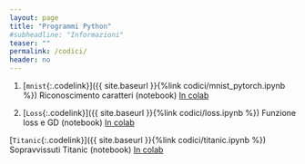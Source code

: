 ```yaml
---
layout: page
title: "Programmi Python"
#subheadline: "Informazioni"
teaser: ""
permalink: /codici/
header: no
---
```





1. [`mnist`{:.codelink}]({{ site.baseurl }}{%link codici/mnist_pytorch.ipynb %}) Riconoscimento caratteri (notebook) [In colab](https://colab.research.google.com/github/tvml/ml2223/blob/master/codici/mlp_pytorch.ipynb)

1. [`Loss`{:.codelink}]({{ site.baseurl }}{%link codici/loss.ipynb %}) Funzione loss e GD (notebook) [In colab](https://colab.research.google.com/github/tvml/ml2223/blob/master/codici/loss.ipynb)

[`Titanic`{:.codelink}]({{ site.baseurl }}{%link codici/titanic.ipynb %}) Sopravvissuti Titanic (notebook) [In colab](https://colab.research.google.com/github/tvml/ml2223/blob/master/codici/titanic.ipynb)


<!--1. 
1. [`Regression.`{:.codelink}]({{ site.baseurl }}{%link codici/regression.ipynb %}) Esempi di regressione mediante scikit-learn (notebook) [In colab](https://colab.research.google.com/github/tvml/ml2122/blob/master/codici/regression.ipynb)

1. [`Beta_bernoulli.`{:.codelink}]({{ site.baseurl }}{%link codici/BetaBernoulli.ipynb %}) Modello Beta-Bernoulli (notebook) [In colab](https://colab.research.google.com/github/tvml/ml2122/blob/master/codici/BetaBernoulli.ipynb)

1. [`Naive bayes.`{:.codelink}]({{ site.baseurl }}{%link codici/naivebayes.ipynb %}) Classificazione naive bayes di documenti (notebook) [In colab](https://colab.research.google.com/github/tvml/ml2122/blob/master/codici/naivebayes.ipynb)

1. [`GDA lineare.`{:.codelink}]({{ site.baseurl }}{%link codici/gda.ipynb %}) Classificazione mediante GDA con covarianza comune (notebook) [In colab](https://colab.research.google.com/github/tvml/ml2122/blob/master/codici/gda.ipynb)

1. [`GDA.`{:.codelink}]({{ site.baseurl }}{%link codici/gdaquad.ipynb %}) Classificazione mediante GDA nel caso generale (notebook) [In colab](https://colab.research.google.com/github/tvml/ml2122/blob/master/codici/gdaquad.ipynb)

1. [`GDA lineare in scikit-learn.`{:.codelink}]({{ site.baseurl }}{%link codici/gda-lin-sk-cv.ipynb %}) Classificazione mediante GDA con covarianza comune implementata in scikit-learn (notebook) [In colab](https://colab.research.google.com/github/tvml/ml2122/blob/master/codici/gda-lin-sk-cv.ipynb)

1. [`GDA in scikit-learn.`{:.codelink}]({{ site.baseurl }}{%link codici/gda-sk-cv.ipynb %}) Classificazione mediante GDA (caso generale) implementata in scikit-learn (notebook) [In colab](https://colab.research.google.com/github/tvml/ml2122/blob/master/codici/gda-sk-cv.ipynb)

1. [`Overfitting.`{:.codelink}]({{ site.baseurl }}{%link codici/overfitting.ipynb %}) Illustrazione overfitting (notebook) [In colab](https://colab.research.google.com/github/tvml/ml2122/blob/master/codici/overfitting.ipynb)

1. [`Biasvar.`{:.codelink}]({{ site.baseurl }}{%link codici/biasvar.ipynb %}) Effetto coefficiente di regolarizzazione in Ridge regression (notebook) [In colab](https://colab.research.google.com/github/tvml/ml2122/blob/master/codici/biasvar.ipynb)

1. [`Model selection.`{:.codelink}]({{ site.baseurl }}{%link codici/model_selection.ipynb %}) Esempio di overfitting con model selection (notebook) [In colab](https://colab.research.google.com/github/tvml/ml2122/blob/master/codici/model_selection.ipynb)

1. [`linregr_samples.`{:.codelink}]({{ site.baseurl }}{%link codici/linregr_samples.ipynb %}) Apprendimento sequenziale in bayesian regression (notebook) [In colab](https://colab.research.google.com/github/tvml/ml2122/blob/master/codici/linregr_samples.ipynb)

1. [`linregr_predict.`{:.codelink}]({{ site.baseurl }}{%link codici/linregr_predict.ipynb %}) Distribuzione predittiva in fully bayesian regression (notebook) [In colab](https://colab.research.google.com/github/tvml/ml2122/blob/master/codici/linregr_predict.ipynb)

1. [`equiv_kernel.`{:.codelink}]({{ site.baseurl }}{%link codici/equiv_kernel.ipynb %}) Calcolo e visualizzazione del kernel equivalente (notebook) [In colab](https://colab.research.google.com/github/tvml/ml2122/blob/master/codici/equiv_kernel.ipynb)

1. [`linregr_gradient.`{:.codelink}]({{ site.baseurl }}{%link codici/linregr_gradient.ipynb %}) Regressione lineare con gradiente (notebook) [In colab](https://colab.research.google.com/github/tvml/ml2122/blob/master/codici/linregr_gradient.ipynb)

. [`linregr_mc.`{:.codelink}]({{ site.baseurl }}{%link codici/linregr_mc.ipynb %}) Regressione lineare mediante inferenza MCMC in pymc3 (notebook) [In colab](https://colab.research.google.com/github/tvml/ml2122/blob/master/codici/linregr_mc.ipynb)

1. [`linear regression.`{:.codelink}]({{ site.baseurl }}{%link codici/linear_regression.ipynb %}) Metodi di regressione lineare(notebook) [In colab](https://colab.research.google.com/github/tvml/ml2122/blob/master/codici/linear_regression.ipynb)

1. [`Class_regr.`{:.codelink}]({{ site.baseurl }}{%link codici/class_regr.ipynb %}) Classificazione binaria mediante regressione lineare (notebook) [In colab](https://colab.research.google.com/github/tvml/ml2122/blob/master/codici/class_regr.ipynb)

1. [`LDA.`{:.codelink}]({{ site.baseurl }}{%link codici/lda.ipynb %}) Classificazione mediante LDA (notebook) [In colab](https://colab.research.google.com/github/tvml/ml2122/blob/master/codici/lda.ipynb)

1. [`Perceptron.`{:.codelink}]({{ site.baseurl }}{%link codici/perceptron.ipynb %}) Perceptron (notebook) [In colab](https://colab.research.google.com/github/tvml/ml2122/blob/master/codici/perceptron.ipynb)

1. [`Logistic regression.`{:.codelink}]({{ site.baseurl }}{%link codici/logreg.ipynb %}) Classificazione mediante logistic regression (notebook) [In colab](https://colab.research.google.com/github/tvml/ml2122/blob/master/codici/logreg.ipynb)

1. [`Logistic regression con regolarizzazione.`{:.codelink}]({{ site.baseurl }}{%link codici/logregregbf.ipynb %}) Classificazione mediante logistic regression con regolarizzazione (notebook) [In colab](https://colab.research.google.com/github/tvml/ml2122/blob/master/codici/logregregbf.ipynb)

1. [`Softmax.`{:.codelink}]({{ site.baseurl }}{%link codici/softmax.ipynb %}) Esempio di sotmax regression (notebook) [In colab](https://colab.research.google.com/github/tvml/ml2122/blob/master/codici/softmax.ipynb)

1. [`Local regression.`{:.codelink}]({{ site.baseurl }}{%link codici/local_regr.ipynb %}) Local regression mediante funzioni kernel (notebook) [In colab](https://colab.research.google.com/github/tvml/ml2122/blob/master/codici/local_regr.ipynb)

1. [`Gaussian process.`{:.codelink}]({{ site.baseurl }}{%link codici/gp.ipynb %}) Regressione mediante processi gaussiani (notebook) [In colab](https://colab.research.google.com/github/tvml/ml2122/blob/master/codici/gp.ipynb)

1. [`Implementazione processi gaussiani.`{:.codelink}]({{ site.baseurl }}{%link codici/gaussian_process.ipynb %}) Implementazione di processi gaussiani (notebook) [In colab](https://colab.research.google.com/github/tvml/ml2122/blob/master/codici/gaussian_process.ipynb)

1. [`Parzen windows.`{:.codelink}]({{ site.baseurl }}{%link codici/parzen.ipynb %}) Applicazione delle Parzen windows alla classificazione (notebook) [In colab](https://colab.research.google.com/github/tvml/ml2122/blob/master/codici/parzen.ipynb)

1. [`Knn.`{:.codelink}]({{ site.baseurl }}{%link codici/knn.ipynb %}) Classificazione mediante k nearest neighbor (notebook) [In colab](https://colab.research.google.com/github/tvml/ml2122/blob/master/codici/knn.ipynb)

1. [`Backprop.`{:.codelink}]({{ site.baseurl }}{%link codici/backprop.ipynb %}) Backpropagation in MLP a 3 layer (notebook) [In colab](https://colab.research.google.com/github/tvml/ml2122/blob/master/codici/ensemble.ipynb)

1. [`NN classifier.`{:.codelink}]({{ site.baseurl }}{%link codici/nn2d.ipynb %}) Rete neurale per classificazione binaria (notebook) [In colab](https://colab.research.google.com/github/tvml/ml2122/blob/master/codici/nn2d.ipynb)-->
